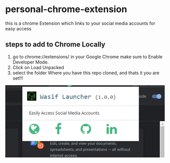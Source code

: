 # personal-chrome-extension
this is a chrome Extension which links to your social media accounts for easy access

## steps to add to Chrome Locally

 1. go to chrome://extensions/ in your Google Chrome make sure to Enable Developer Mode.
2. Click on Load Unpacked
3. select the folder Where you have this repo cloned, and thats it you are set!!!

![CutOut of the Extension]( ./images/capture.PNG "CutOut of the Extension")